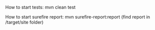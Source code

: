 How to start tests:
mvn clean  test

How to start surefire report:
mvn surefire-report:report
(find report in /target/site folder)